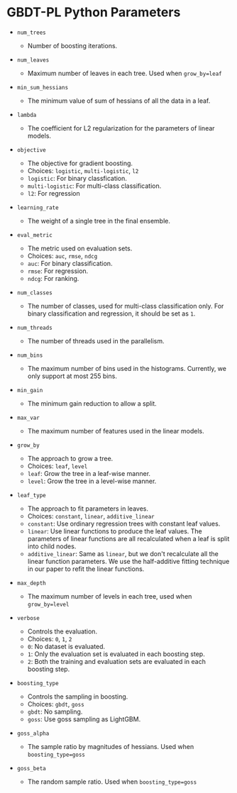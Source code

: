 # GBDT-PL Python Parameters
* ``num_trees``

  - Number of boosting iterations.
  
* ``num_leaves``

  - Maximum number of leaves in each tree. Used when ``grow_by=leaf``
 
* ``min_sum_hessians``

  - The minimum value of sum of hessians of all the data in a leaf. 

* ``lambda``

  - The coefficient for L2 regularization for the parameters of linear models. 
  
* ``objective``

  - The objective for gradient boosting.
  - Choices: ``logistic``, ``multi-logistic``, ``l2``
  - ``logistic``: For binary classfication.
  - ``multi-logistic``: For multi-class classification.
  - ``l2``: For regression
  
* ``learning_rate``

  - The weight of a single tree in the final ensemble. 
  
* ``eval_metric``

  - The metric used on evaluation sets. 
  - Choices: ``auc``, ``rmse``, ``ndcg``
  - ``auc``: For binary classification.
  - ``rmse``: For regression.
  - ``ndcg``: For ranking.
  
* ``num_classes``

  - The number of classes, used for multi-class classification only. For binary classification and regression, it should be set as ``1``.
  
* ``num_threads``
  - The number of threads used in the parallelism.
  
* ``num_bins``
  - The maximum number of bins used in the histograms. Currently, we only support at most 255 bins.
  
* ``min_gain``
  - The minimum gain reduction to allow a split.
  
* ``max_var``
  - The maximum number of features used in the linear models.
  
* ``grow_by``
  - The approach to grow a tree. 
  - Choices: ``leaf``, ``level``
  - ``leaf``: Grow the tree in a leaf-wise manner.
  - ``level``: Grow the tree in a level-wise manner.
  
* ``leaf_type``
  - The approach to fit parameters in leaves.
  - Choices: ``constant``, ``linear``, ``additive_linear``
  - ``constant``: Use ordinary regression trees with constant leaf values.
  - ``linear``: Use linear functions to produce the leaf values. The parameters of linear functions are all recalculated when a leaf is split into child nodes.
  - ``additive_linear``: Same as ``linear``, but we don't recalculate all the linear function parameters. We use the half-additive fitting technique in our paper to refit the linear functions.
  
* ``max_depth``
  - The maximum number of levels in each tree, used when ``grow_by=level``
  
* ``verbose``
  - Controls the evaluation. 
  - Choices: ``0``, ``1``, ``2``
  - ``0``: No dataset is evaluated.
  - ``1``: Only the evaluation set is evaluated in each boosting step.
  - ``2``: Both the training and evaluation sets are evaluated in each boosting step.
  
* ``boosting_type``
  - Controls the sampling in boosting.
  - Choices: ``gbdt``, ``goss``
  - ``gbdt``: No sampling.
  - ``goss``: Use goss sampling as LightGBM.
  
* ``goss_alpha``
  - The sample ratio by magnitudes of hessians. Used when ``boosting_type=goss``
  
* ``goss_beta``
  - The random sample ratio. Used when ``boosting_type=goss``
